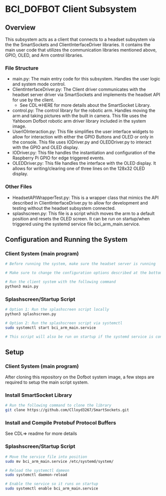 # BCI_DOFBOT Client Subsystem

## Overview
This subsystem acts as a client that connects to a headset subsystem via the the SmartSockets and ClientInterfaceDriver libraries. It contains the main user code that utilizes the communication libraries mentioned above, GPIO, OLED, and Arm control libraries.

### File Structure
- main.py: The main entry code for this subsystem. Handles the user logic and system mode control.
- ClientInterfaceDriver.py: The Client driver communicates with the headset server driver via SmartSockets and implements the headset API for use by the client.
    - See CDL=>HERE for more details about the SmartSocket Library.
- control.py: The control library for the robotic arm. Handles moving the arm and taking pictures with the built in camera. This file uses the Yahboom Dofbot robotic arm driver library included in the system image.
- UserIOInteraction.py: This file simplifies the user interface widgets to allow for interaction with either the GPIO Buttons and OLED or only in the console. This file uses IODriver.py and OLEDDriver.py to interact with the GPIO and OLED display.
- IODriver.py: This file handles the instantiation and configuration of the Raspberry Pi GPIO for edge triggered events.
- OLEDDriver.py: This file handles the interface with the OLED display. It allows for writing/clearing one of three lines on the 128x32 OLED display.

### Other Files
- HeadsetAPIWrapperTest.py: This is a wrapper class that mimics the API described in ClientInterfaceDriver.py to allow for development and testing without the headset subsystem connected.
- splashscreen.py: This file is a script which moves the arm to a default position and resets the OLED screen. It can be run on startup/when triggered using the systemd service file bci_arm_main.service.

## Configuration and Running the System

### Client System (main program)

```bash
# Before running the system, make sure the headset server is running

# Make sure to change the configuration options described at the bottom of main.py in the main statement before running the system

# Run the client system with the following command
python3 main.py
```

### Splashscreen/Startup Script

```bash
# Option 1: Run the splashscreen script locally
python3 splashscreen.py

# Option 2: Run the splashscreen script via systemctl
sudo systemctl start bci_arm_main.service

# This script will also be run on startup if the systemd service is configured right
```

## Setup

### Client System (main program)

After cloning this repository on the Dofbot system image, a few steps are required to setup the main script system.

### Install SmartSocket Library

```bash
# Run the following command to clone the library
git clone https://github.com/Clloyd3267/SmartSockets.git
```

### Install and Compile Protobuf Protocol Buffers

See CDL=> readme for more details

### Splashscreen/Startup Script

```bash
# Move the service file into position
sudo mv bci_arm_main.service /etc/systemd/system/

# Reload the systemctl dameon
sudo systemctl daemon-reload

# Enable the service so it runs on startup
sudo systemctl enable bci_arm_main.service
```
